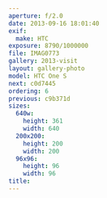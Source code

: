 ```yaml
---
aperture: f/2.0
date: 2013-09-16 18:01:40
exif:
  make: HTC
exposure: 8790/1000000
file: IMAG0773
gallery: 2013-visit
layout: gallery-photo
model: HTC One S
next: c0d7445
ordering: 6
previous: c9b371d
sizes:
  640w:
    height: 361
    width: 640
  200x200:
    height: 200
    width: 200
  96x96:
    height: 96
    width: 96
title: 
---
```

